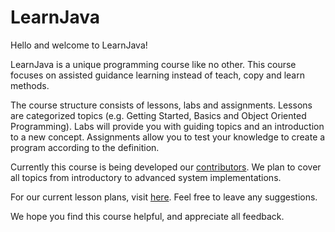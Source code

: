 # LearnJava

Hello and welcome to LearnJava! 

LearnJava is a unique programming course like no other. This course focuses on assisted guidance learning instead of teach, copy and learn methods.

The course structure consists of lessons, labs and assignments. Lessons are categorized topics (e.g. Getting Started, Basics and Object Oriented Programming). Labs will provide you with guiding topics and an introduction to a new concept. Assignments allow you to test your knowledge to create a program according to the definition. 

Currently this course is being developed our [contributors](https://github.com/LearnByCloning/LearnJava/graphs/contributors). We plan to cover all topics from introductory to advanced system implementations.

For our current lesson plans, visit [here](https://goo.gl/36EkFx). Feel free to leave any suggestions.

We hope you find this course helpful, and appreciate all feedback.